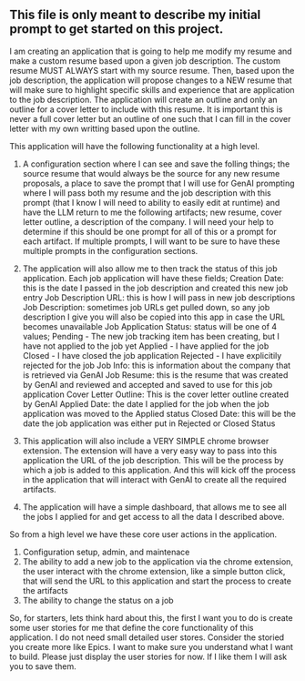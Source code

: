 ## This file is only meant  to describe my initial prompt to get started on this project.

I am creating an application that is going to help me modify my resume and make a custom resume based upon a given job description.  The custom resume MUST ALWAYS start with my source resume.  Then, based upon the job description, the application will propose changes to a NEW resume that will make sure to highlight specific skills and experience that are application to the job description.  The application will create an outline and only an outline for a cover letter to include with this resume.  It is important this is never a full cover letter but an outline of one such that I can fill in the cover letter with my own writting based upon the outline.

This application will have the following functionality at a high level.

1. A configuration section where I can see and save the folling things;  the source resume that would always be the source for any new resume proposals, a place to save the prompt that I will use for GenAI prompting where I will pass both my resume and the job description with this prompt (that I know I will need to ability to easily edit at runtime) and have the LLM return to me the following artifacts; new resume, cover letter outline, a description of the company.  I will need your help to determine if this should be one prompt for all of this or a prompt for each artifact.  If multiple prompts, I will want to be sure to have these multiple prompts in the configuration sections.  

2. The application will also allow me to then track the status of this job application.  Each job application will have these fields;
Creation Date: this is the date I passed in the job description and created this new job entry
Job Description URL: this is how I will pass in new job descriptions 
Job Description: sometimes job URLs get pulled down, so any job description I give you will also be copied into this app in case the URL becomes unavailable
Job Application Status: status will be one of 4 values;
Pending - The new job tracking item has been creating, but I have not applied to the job yet
Applied - I have applied for the job 
Closed - I have closed the job application
Rejected - I have explicitily rejected for the job
Job Info: this is information about the company that is retrieved via GenAI
Job Resume: this is the resume that was created by GenAI and reviewed and accepted and saved to use for this job application
Cover Letter Outline: This is the cover letter outline created by GenAI
Applied Date: the date I applied for the job when the job application was moved to the Applied status
Closed Date: this will be the date the job application was either put in Rejected or Closed Status

3. This application will also include a VERY SIMPLE chrome browser extension.  The extension will have a very easy way to pass into this application the URL of the job description.  This will be the process by which a job is added to this application.  And this will kick off the process in the application that will interact with GenAI to create all the required artifacts.

4. The application will have a simple dashboard, that allows me to see all the jobs I applied for and get access to all the data I described above.

So from a high level we have these core user actions in the application.
1. Configuration setup, admin, and maintenace 
2. The ability to add a new job to the application via the chrome extension, the user interact with the chrome extension, like a simple button click, that will send the URL to this application and start the process to create the artifacts
3. The ability to change the status on a job 

So, for starters, lets think hard about this, the first I want you to do is create some user stories for me that define the core functionality of this application.  I do not need small detailed user stores.  Consider the storied you create more like Epics.  I want to make sure you understand what I want to build.  Please just display the user stories for now.  If I like them I will ask you to save them.